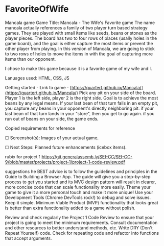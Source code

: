 # FavoriteOfWife
Mancala game
Game Title: Mancala - The Wife's Favorite game
The name mancala actually references a family of two player turn based strategy games. They are played with small items like seeds, beans or stones as the player pieces. The board has two to four rows of places (usally holes in the game board), and the goal is either capture the most items or prevent the other player from playing. In this version of Mancala, we are going to stick to two rows of holes to move the items in with the goal of capturing more items than our opponent.

I chose to make this game because it is a favorite game of my wife and I.

Lanuages used: HTML, CSS, JS 

Getting started - 
Link to game - [https://quartert.github.io/Mancala/](https://quartert.github.io/Mancala/) 
Pick any pit on your side of the board. Player 1 is the left side, player 2 is the right side. 
Goal is to achieve the most beans by any legal means.
If your last bean of that turn falls in an empty pit, you capture any beans in your opponent's directly neighboring pit. 
if your last bean of that turn lands in your "store", then you get to go again. 
if you run out of beans on your side, the game ends.  



Copied requirements for reference


☐ Screenshot(s): Images of your actual game.




☐ Next Steps: Planned future enhancements (icebox items).

rubix for project 1 https://git.generalassemb.ly/SEI-CC/SEI-CC-9/blob/master/projects/project-1/project-1-code-review.pdf

suggestions
he BEST advice is to follow the guidelines and principles in the Guide to Building a Browser App. The guide will give you a step-by-step process to get you started and its MVC design pattern will result in clearer, more concise code that can scale functionality more easily.
Theme your game to give it a more personal touch and make it more unique!
Use your Development Tools (Chrome DevTools rock!) to debug and solve issues.
Keep it simple. Minimum Viable Product (MVP) functionality that looks great is better than extra functionality added to a game without polish.

Review and check regularly the Project 1 Code Review to ensure that your project is going to meet the minimum requirements.
Consult documentation and other resources to better understand methods, etc.
Write DRY (Don't Repeat Yourself) code. Check for repeating code and refactor into functions that accept arguments.